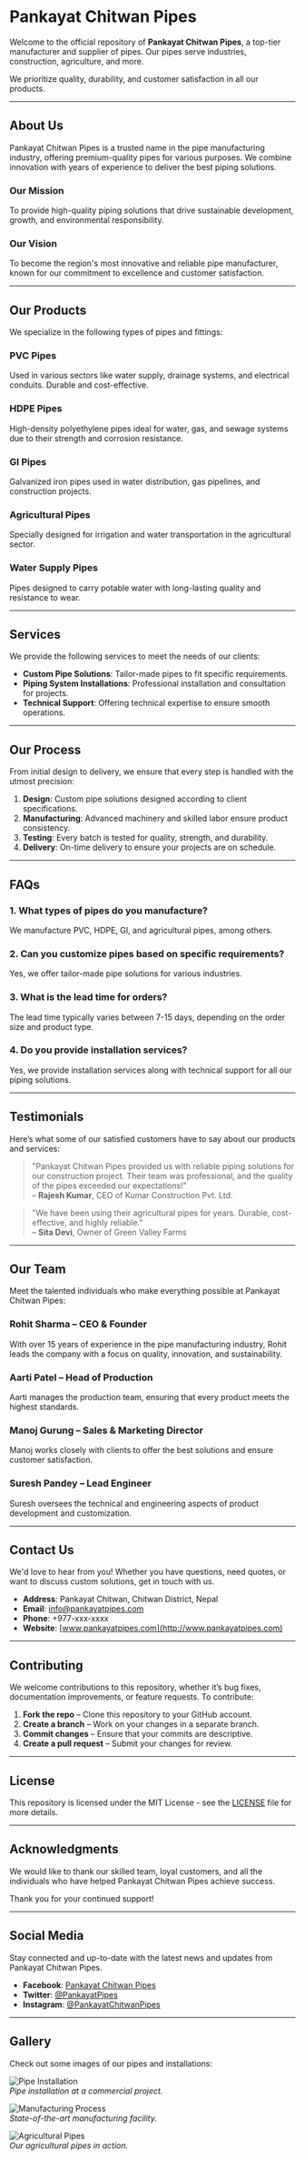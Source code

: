 # Pankayat Chitwan Pipes

Welcome to the official repository of **Pankayat Chitwan Pipes**, a top-tier manufacturer and supplier of pipes. Our pipes serve industries, construction, agriculture, and more. 

We prioritize quality, durability, and customer satisfaction in all our products.

---

## About Us

Pankayat Chitwan Pipes is a trusted name in the pipe manufacturing industry, offering premium-quality pipes for various purposes. We combine innovation with years of experience to deliver the best piping solutions.

### Our Mission
To provide high-quality piping solutions that drive sustainable development, growth, and environmental responsibility.

### Our Vision
To become the region's most innovative and reliable pipe manufacturer, known for our commitment to excellence and customer satisfaction.

---

## Our Products

We specialize in the following types of pipes and fittings:

### **PVC Pipes**
Used in various sectors like water supply, drainage systems, and electrical conduits. Durable and cost-effective.

### **HDPE Pipes**
High-density polyethylene pipes ideal for water, gas, and sewage systems due to their strength and corrosion resistance.

### **GI Pipes**
Galvanized iron pipes used in water distribution, gas pipelines, and construction projects.

### **Agricultural Pipes**
Specially designed for irrigation and water transportation in the agricultural sector.

### **Water Supply Pipes**
Pipes designed to carry potable water with long-lasting quality and resistance to wear.

---

## Services

We provide the following services to meet the needs of our clients:

- **Custom Pipe Solutions**: Tailor-made pipes to fit specific requirements.
- **Piping System Installations**: Professional installation and consultation for projects.
- **Technical Support**: Offering technical expertise to ensure smooth operations.

---

## Our Process

From initial design to delivery, we ensure that every step is handled with the utmost precision:

1. **Design**: Custom pipe solutions designed according to client specifications.
2. **Manufacturing**: Advanced machinery and skilled labor ensure product consistency.
3. **Testing**: Every batch is tested for quality, strength, and durability.
4. **Delivery**: On-time delivery to ensure your projects are on schedule.

---

## FAQs

### 1. **What types of pipes do you manufacture?**
We manufacture PVC, HDPE, GI, and agricultural pipes, among others.

### 2. **Can you customize pipes based on specific requirements?**
Yes, we offer tailor-made pipe solutions for various industries.

### 3. **What is the lead time for orders?**
The lead time typically varies between 7-15 days, depending on the order size and product type.

### 4. **Do you provide installation services?**
Yes, we provide installation services along with technical support for all our piping solutions.

---

## Testimonials

Here’s what some of our satisfied customers have to say about our products and services:

> "Pankayat Chitwan Pipes provided us with reliable piping solutions for our construction project. Their team was professional, and the quality of the pipes exceeded our expectations!"  
– **Rajesh Kumar**, CEO of Kumar Construction Pvt. Ltd.

> "We have been using their agricultural pipes for years. Durable, cost-effective, and highly reliable."  
– **Sita Devi**, Owner of Green Valley Farms

---

## Our Team

Meet the talented individuals who make everything possible at Pankayat Chitwan Pipes:

### **Rohit Sharma** – CEO & Founder  
With over 15 years of experience in the pipe manufacturing industry, Rohit leads the company with a focus on quality, innovation, and sustainability.

### **Aarti Patel** – Head of Production  
Aarti manages the production team, ensuring that every product meets the highest standards.

### **Manoj Gurung** – Sales & Marketing Director  
Manoj works closely with clients to offer the best solutions and ensure customer satisfaction.

### **Suresh Pandey** – Lead Engineer  
Suresh oversees the technical and engineering aspects of product development and customization.

---

## Contact Us

We'd love to hear from you! Whether you have questions, need quotes, or want to discuss custom solutions, get in touch with us.

- **Address**: Pankayat Chitwan, Chitwan District, Nepal
- **Email**: [info@pankayatpipes.com](mailto:info@pankayatpipes.com)
- **Phone**: +977-xxx-xxxx
- **Website**: [www.pankayatpipes.com](http://www.pankayatpipes.com)

---

## Contributing

We welcome contributions to this repository, whether it’s bug fixes, documentation improvements, or feature requests. To contribute:

1. **Fork the repo** – Clone this repository to your GitHub account.
2. **Create a branch** – Work on your changes in a separate branch.
3. **Commit changes** – Ensure that your commits are descriptive.
4. **Create a pull request** – Submit your changes for review.

---

## License

This repository is licensed under the MIT License - see the [LICENSE](LICENSE) file for more details.

---

## Acknowledgments

We would like to thank our skilled team, loyal customers, and all the individuals who have helped Pankayat Chitwan Pipes achieve success. 

Thank you for your continued support!

---

## Social Media

Stay connected and up-to-date with the latest news and updates from Pankayat Chitwan Pipes.

- **Facebook**: [Pankayat Chitwan Pipes](https://www.facebook.com/PankayatChitwanPipes)
- **Twitter**: [@PankayatPipes](https://twitter.com/PankayatPipes)
- **Instagram**: [@PankayatChitwanPipes](https://www.instagram.com/PankayatChitwanPipes)

---

## Gallery

Check out some images of our pipes and installations:

![Pipe Installation](https://www.example.com/pipe-installation.jpg)  
*Pipe installation at a commercial project.*

![Manufacturing Process](https://www.example.com/manufacturing.jpg)  
*State-of-the-art manufacturing facility.*

![Agricultural Pipes](https://www.example.com/agricultural-pipes.jpg)  
*Our agricultural pipes in action.*

